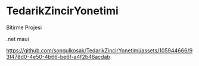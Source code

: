 # TedarikZincirYonetimi
Bitirme Projesi

.net maui

https://github.com/songulkosak/TedarikZincirYonetimi/assets/105944666/93f478d0-4e50-4b66-be6f-a4f2b46acdab

